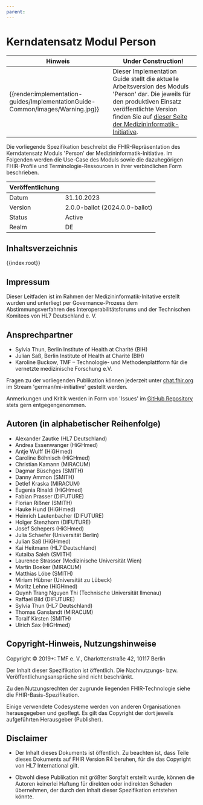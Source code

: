 ```yaml
---
parent: 
---
```

# Kerndatensatz Modul Person

| Hinweis | Under Construction! |
|---------|---------------------|
| {{render:implementation-guides/ImplementationGuide-Common/images/Warning.jpg}}  | Dieser Implementation Guide stellt die aktuelle Arbeitsversion des Moduls 'Person' dar. Die jeweils für den produktiven Einsatz veröffentlichte Version finden Sie auf [dieser Seite der Medizininformatik-Initiative](https://www.medizininformatik-initiative.de/Kerndatensatz/Modul_Person/IGMIIKDSModulPerson.html).|

Die vorliegende Spezifikation beschreibt die FHIR-Repräsentation des Kerndatensatz Moduls 'Person' der Medizininformatik-Initiative.
Im Folgenden werden die Use-Case des Moduls sowie die dazuhegörigen FHIR-Profile und Terminologie-Ressourcen in ihrer verbindlichen Form beschrieben.

| Veröffentlichung   |   |
|---------|---|
| Datum   | 31.10.2023   |
| Version | 2.0.0-ballot (2024.0.0-ballot) |
| Status  | Active       |
| Realm   | DE           | 


## Inhaltsverzeichnis

{{index:root}}

## Impressum
Dieser Leitfaden ist im Rahmen der Medizininformatik-Initative erstellt wurden und unterliegt per Governance-Prozess dem Abstimmungsverfahren des Interoperabilitätsforums und der Technischen Komitees von HL7 Deutschland e. V.

## Ansprechpartner
* Sylvia Thun, Berlin Institute of Health at Charité (BIH)
* Julian Saß, Berlin Institute of Health at Charité (BIH)
* Karoline Buckow, TMF – Technologie- und Methodenplattform für die vernetzte medizinische Forschung e.V.

Fragen zu der vorliegenden Publikation können jederzeit unter [chat.fhir.org](https://chat.fhir.org/#narrow/stream/179307-german.2Fmi-initiative) im Stream 'german/mi-initiative' gestellt werden.

Anmerkungen und Kritik werden in Form von 'Issues' im [GitHub Repository](https://github.com/medizininformatik-initiative/kerndatensatzmodul-person) stets gern entgegengenommen.

## Autoren (in alphabetischer Reihenfolge)

* Alexander Zautke (HL7 Deutschland)
* Andrea Essenwanger (HiGHmed)
* Antje Wulff (HiGHmed)
* Caroline Böhnisch (HiGHmed)
* Christian Kamann (MIRACUM)
* Dagmar Büschges (SMITH)
* Danny Ammon (SMITH)
* Detlef Kraska (MIRACUM)
* Eugenia Rinaldi (HiGHmed)
* Fabian Prasser (DIFUTURE)
* Florian Rißner (SMITH)
* Hauke Hund (HiGHmed)
* Heinrich Lautenbacher (DIFUTURE)
* Holger Stenzhorn (DIFUTURE)
* Josef Schepers (HiGHmed)
* Julia Schaefer (Universität Berlin)
* Julian Saß (HiGHmed)
* Kai Heitmann (HL7 Deutschland)
* Kutaiba Saleh (SMITH)
* Laurence Strasser (Medizinische Universität Wien)
* Martin Boeker (MIRACUM)
* Matthias Löbe (SMITH)
* Miriam Hübner (Universität zu Lübeck)
* Moritz Lehne (HiGHmed)
* Quynh Trang Nguyen Thi (Technische Universität Ilmenau)
* Raffael Bild (DIFUTURE)
* Sylvia Thun (HL7 Deutschland)
* Thomas Ganslandt (MIRACUM)
* Toralf Kirsten (SMITH)
* Ulrich Sax (HiGHmed)

## Copyright-Hinweis, Nutzungshinweise
Copyright © 2019+: TMF e. V., Charlottenstraße 42, 10117 Berlin

Der Inhalt dieser Spezifikation ist öffentlich. Die Nachnutzungs- bzw. Veröffentlichungsansprüche sind nicht beschränkt.

Zu den Nutzungsrechten der zugrunde liegenden FHIR-Technologie siehe die FHIR-Basis-Spezifikation.

Einige verwendete Codesysteme werden von anderen Organisationen herausgegeben und gepflegt. Es gilt das Copyright der dort jeweils aufgeführten Herausgeber (Publisher).

## Disclaimer
* Der Inhalt dieses Dokuments ist öffentlich. Zu beachten ist, dass Teile dieses Dokuments auf FHIR Version R4 beruhen, für die das Copyright von HL7 International gilt.

* Obwohl diese Publikation mit größter Sorgfalt erstellt wurde, können die Autoren keinerlei Haftung für direkten oder indirekten Schaden übernehmen, der durch den Inhalt dieser Spezifikation entstehen könnte.

<br><br>